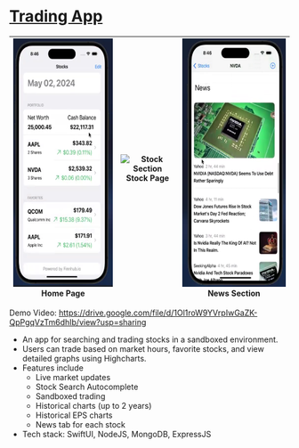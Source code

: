 # [Trading App](https://drive.google.com/file/d/1Ol1roW9YVrpIwGaZK-QpPgqVzTm6dhIb/view?usp=sharing)


| <img src="./imgs/Home.png" alt="Home Section" height="446"><br>Home Page| <img src="https://github.com/AaryaDevnani/TradingApp/assets/62675730/740d8cb6-824f-4c0e-884f-6196a9b5434d=250x250" alt="Stock Section" height="446"><br>Stock Page |  <img src="./imgs/News.png" alt="News Section" height="446"><br>News Section|
|:-:|:-:|:-:|

Demo Video: https://drive.google.com/file/d/1Ol1roW9YVrpIwGaZK-QpPgqVzTm6dhIb/view?usp=sharing

* An app for searching and trading stocks in a sandboxed environment.
* Users can trade based on market hours, favorite stocks, and view detailed graphs using Highcharts.
* Features include
    - Live market updates
    - Stock Search Autocomplete
    - Sandboxed trading
    - Historical charts (up to 2 years)
    - Historical EPS charts
    - News tab for each stock
* Tech stack: SwiftUI, NodeJS, MongoDB, ExpressJS





